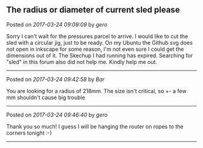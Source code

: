 ## The radius or diameter of current sled please
Posted on *2017-03-24 09:09:09* by *gero*

Sorry I can't wait for the pressures parcel to arrive. I would like to cut the sled with a circular jig, just to be ready. On my Ubuntu the Github svg does not open in inkscape for some reason, I'm not even sure I could get the dimensions out of it. The Skechup I had running has expired. Searching for "sled" in this forum also did not help me. Kindly help me out.

---

Posted on *2017-03-24 09:42:58* by *Bar*

You are looking for a radius of 218mm. The size isn't critical, so +- a few mm shouldn't cause big trouble

---

Posted on *2017-03-24 09:46:40* by *gero*

Thank you so much! I guess I will be hanging the router on ropes to the corners tonight :-)

---

